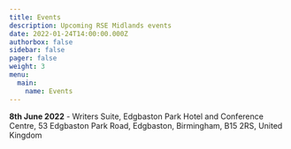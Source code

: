 ```yaml
---
title: Events
description: Upcoming RSE Midlands events
date: 2022-01-24T14:00:00.000Z
authorbox: false
sidebar: false
pager: false
weight: 3
menu:
  main:
    name: Events
---
```


**8th June 2022** - Writers Suite, Edgbaston Park Hotel and Conference Centre, 53 Edgbaston Park Road, Edgbaston, Birmingham, B15 2RS, United Kingdom

<!--more-->